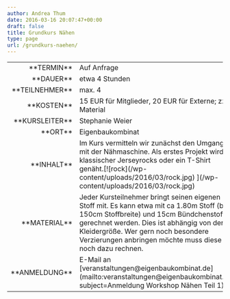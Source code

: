 ```yaml
---
author: Andrea Thum
date: 2016-03-16 20:07:47+00:00
draft: false
title: Grundkurs Nähen
type: page
url: /grundkurs-naehen/
---
```


<table >
<tbody >
<tr >

<td style="width: 20%; text-align: right;" >**TERMIN**
</td>

<td style="text-align: left;" >Auf Anfrage

</td>
</tr>
<tr >

<td style="width: 20%; text-align: right;" >**DAUER**
</td>

<td style="text-align: left;" >etwa 4 Stunden
</td>
</tr>
<tr >

<td style="width: 20%; text-align: right;" >**TEILNEHMER**
</td>

<td style="text-align: left;" >max. 4
</td>
</tr>
<tr >

<td style="width: 20%; text-align: right;" >**KOSTEN**
</td>

<td style="text-align: left;" >15 EUR für Mitglieder, 20 EUR für Externe; zzgl. Material
</td>
</tr>
<tr >

<td style="width: 20%; text-align: right;" >**KURSLEITER**
</td>

<td style="text-align: left;" >Stephanie Weier
</td>
</tr>
<tr >

<td style="width: 20%; text-align: right;" >**ORT**
</td>

<td style="text-align: left;" >Eigenbaukombinat
</td>
</tr>
<tr >

<td style="width: 20%; text-align: right;" >**INHALT**
</td>

<td style="text-align: left;" >Im Kurs vermitteln wir zunächst den Umgang mit der
Nähmaschine. Als erstes Projekt wird ein klassischer Jerseyrocks oder ein T-Shirt genäht.[![rock](/wp-content/uploads/2016/03/rock.jpg)
](/wp-content/uploads/2016/03/rock.jpg)
</td>
</tr>
<tr >

<td style="width: 20%; text-align: right;" >**MATERIAL**
</td>

<td style="text-align: left;" >Jeder Kursteilnehmer bringt seinen eigenen Stoff mit. Es
kann etwa mit ca 1.80m Stoff (bei 150cm Stoffbreite)
und 15cm Bündchenstoff gerechnet werden. Dies ist
abhängig von der Kleidergröße. Wer gern noch
besondere Verzierungen anbringen möchte muss diese
noch dazu rechnen.
</td>
</tr>
<tr >

<td style="width: 20%; text-align: right;" >**ANMELDUNG**
</td>

<td style="text-align: left;" >E-Mail an [veranstaltungen@eigenbaukombinat.de](mailto:veranstaltungen@eigenbaukombinat.de?subject=Anmeldung Workshop Nähen Teil 1)
</td>
</tr>
</tbody>
</table>
